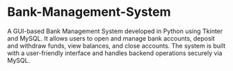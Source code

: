 # Bank-Management-System
A GUI-based Bank Management System developed in Python using Tkinter and MySQL. It allows users to open and manage bank accounts, deposit and withdraw funds, view balances, and close accounts. The system is built with a user-friendly interface and handles backend operations securely via MySQL.
